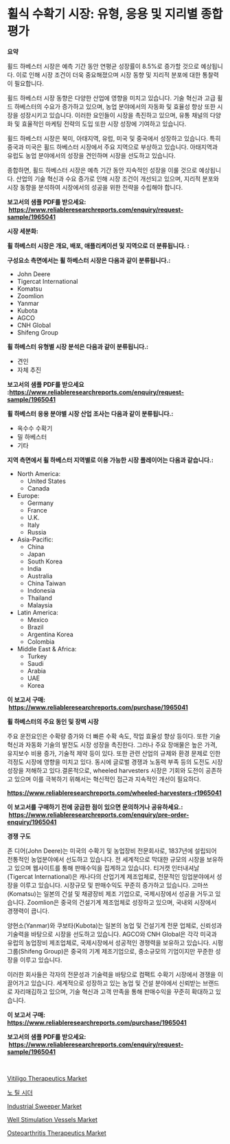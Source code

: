 <p><h1>휠식 수확기 시장: 유형, 응용 및 지리별 종합 평가</h1></p><p><strong>요약</strong></p>
<p><p>휠드 하베스터 시장은 예측 기간 동안 연평균 성장률이 8.5%로 증가할 것으로 예상됩니다. 이로 인해 시장 조건이 더욱 중요해졌으며 시장 동향 및 지리적 분포에 대한 통찰력이 필요합니다.</p><p>휠드 하베스터 시장 동향은 다양한 산업에 영향을 미치고 있습니다. 기술 혁신과 고급 휠드 하베스터의 수요가 증가하고 있으며, 농업 분야에서의 자동화 및 효율성 향상 또한 시장을 성장시키고 있습니다. 이러한 요인들이 시장을 촉진하고 있으며, 유통 채널의 다양화 및 효율적인 마케팅 전략의 도입 또한 시장 성장에 기여하고 있습니다.</p><p>휠드 하베스터 시장은 북미, 아태지역, 유럽, 미국 및 중국에서 성장하고 있습니다. 특히 중국과 미국은 휠드 하베스터 시장에서 주요 지역으로 부상하고 있습니다. 아태지역과 유럽도 농업 분야에서의 성장을 견인하며 시장을 선도하고 있습니다.</p><p>종합하면, 휠드 하베스터 시장은 예측 기간 동안 지속적인 성장을 이룰 것으로 예상됩니다. 산업의 기술 혁신과 수요 증가로 인해 시장 조건이 개선되고 있으며, 지리적 분포와 시장 동향을 분석하여 시장에서의 성공을 위한 전략을 수립해야 합니다.</p></p>
<p><strong>보고서의 샘플 PDF를 받으세요: &nbsp;<a href="https://www.reliableresearchreports.com/enquiry/request-sample/1965041">https://www.reliableresearchreports.com/enquiry/request-sample/1965041</a></strong></p>
<p><strong>시장 세분화:</strong></p>
<p><strong> 휠 하베스터 시장은 개요, 배포, 애플리케이션 및 지역으로 더 분류됩니다. :</strong></p>
<p><strong>구성요소 측면에서는 휠 하베스터 시장은 다음과 같이 분류됩니다.:</strong></p>
<p><ul><li>John Deere</li><li>Tigercat International</li><li>Komatsu</li><li>Zoomlion</li><li>Yanmar</li><li>Kubota</li><li>AGCO</li><li>CNH GlobaI</li><li>Shifeng Group</li></ul></p>
<p><strong> 휠 하베스터 유형별 시장 분석은 다음과 같이 분류됩니다.:</strong></p>
<p><ul><li>견인</li><li>자체 추진</li></ul></p>
<p><strong>보고서의 샘플 PDF를 받으세요 :<a href="https://www.reliableresearchreports.com/enquiry/request-sample/1965041">https://www.reliableresearchreports.com/enquiry/request-sample/1965041</a></strong></p>
<p><strong> 휠 하베스터 응용 분야별 시장 산업 조사는 다음과 같이 분류됩니다.:</strong></p>
<p><ul><li>옥수수 수확기</li><li>밀 하베스터</li><li>기타</li></ul></p>
<p><strong>지역 측면에서 휠 하베스터 지역별로 이용 가능한 시장 플레이어는 다음과 같습니다.:</strong></p>
<p><ul>
    <li>
        North America:
        <ul>
            <li>United States</li>
            <li>Canada</li>
        </ul>
    </li>
    <li>
        Europe:
        <ul>
            <li>Germany</li>
            <li>France</li>
            <li>U.K.</li>
            <li>Italy</li>
            <li>Russia</li>
        </ul>
    </li>
    <li>
        Asia-Pacific:
        <ul>
            <li>China</li>
            <li>Japan</li>
            <li>South Korea</li>
            <li>India</li>
            <li>Australia</li>
            <li>China Taiwan</li>
            <li>Indonesia</li>
            <li>Thailand</li>
            <li>Malaysia</li>
        </ul>
    </li>
    <li>
        Latin America:
        <ul>
            <li>Mexico</li>
            <li>Brazil</li>
            <li>Argentina Korea</li>
            <li>Colombia</li>
        </ul>
    </li>
    <li>
        Middle East & Africa:
        <ul>
            <li>Turkey</li>
            <li>Saudi</li>
            <li>Arabia</li>
            <li>UAE</li>
            <li>Korea</li>
        </ul>
    </li>
    </ul></p>
<p><strong>이 보고서 구매: &nbsp;<a href="https://www.reliableresearchreports.com/purchase/1965041">https://www.reliableresearchreports.com/purchase/1965041</a></strong></p>
<p><strong>휠 하베스터의 주요 동인 및 장벽 시장</strong></p>
<p><p>주요 운전요인은 수확량 증가와 더 빠른 수확 속도, 작업 효율성 향상 등이다. 또한 기술 혁신과 자동화 기술의 발전도 시장 성장을 촉진한다. 그러나 주요 장애물은 높은 가격, 유지보수 비용 증가, 기술적 제약 등이 있다. 또한 관련 산업의 규제와 환경 문제로 인한 걱정도 시장에 영향을 미치고 있다. 동시에 글로벌 경쟁과 노동력 부족 등의 도전도 시장 성장을 저해하고 있다.결론적으로, wheeled harvesters 시장은 기회와 도전이 공존하고 있으며 이를 극복하기 위해서는 혁신적인 접근과 지속적인 개선이 필요하다.</p></p>
<p><strong><a href="https://www.reliableresearchreports.com/wheeled-harvesters-r1965041">https://www.reliableresearchreports.com/wheeled-harvesters-r1965041</a></strong></p>
<p><strong>이 보고서를 구매하기 전에 궁금한 점이 있으면 문의하거나 공유하세요.: &nbsp;<a href="https://www.reliableresearchreports.com/enquiry/pre-order-enquiry/1965041">https://www.reliableresearchreports.com/enquiry/pre-order-enquiry/1965041</a></strong></p>
<p><strong>경쟁 구도</strong></p>
<p><p>존 디어(John Deere)는 미국의 수확기 및 농업장비 전문회사로, 1837년에 설립되어 전통적인 농업분야에서 선도하고 있습니다. 전 세계적으로 막대한 규모의 시장을 보유하고 있으며 웹사이트를 통해 판매수익을 집계하고 있습니다. 티거캣 인터내셔날(Tigercat International)은 캐나다의 산업기계 제조업체로, 전문적인 임업분야에서 성장을 이루고 있습니다. 시장규모 및 판매수익도 꾸준히 증가하고 있습니다. 고마쓰(Komatsu)는 일본의 건설 및 채광장비 제조 기업으로, 국제시장에서 성공을 거두고 있습니다. Zoomlion은 중국의 건설기계 제조업체로 성장하고 있으며, 국내외 시장에서 경쟁력이 큽니다.</p><p>양현소(Yanmar)와 쿠보타(Kubota)는 일본의 농업 및 건설기계 전문 업체로, 신뢰성과 기술력을 바탕으로 시장을 선도하고 있습니다. AGCO와 CNH Global은 각각 미국과 유럽의 농업장비 제조업체로, 국제시장에서 성공적인 경쟁력을 보유하고 있습니다. 시펑 그룹(Shifeng Group)은 중국의 기계 제조기업으로, 중소규모의 기업이지만 꾸준한 성장을 이루고 있습니다.</p><p>이러한 회사들은 각자의 전문성과 기술력을 바탕으로 컴팩트 수확기 시장에서 경쟁을 이끌어가고 있습니다. 세계적으로 성장하고 있는 농업 및 건설 분야에서 신뢰받는 브랜드로 자리매김하고 있으며, 기술 혁신과 고객 만족을 통해 판매수익을 꾸준히 확대하고 있습니다.</p></p>
<p><strong>이 보고서 구매: &nbsp; <a href="https://www.reliableresearchreports.com/purchase/1965041">https://www.reliableresearchreports.com/purchase/1965041</a></strong></p>
<p><strong>보고서의 샘플 PDF를 받으세요: &nbsp;<a href="https://www.reliableresearchreports.com/enquiry/request-sample/1965041">https://www.reliableresearchreports.com/enquiry/request-sample/1965041</a></strong><strong></strong></p>
<p>&nbsp;</p>
<p><p><a href="https://chivalrous-flock-a86.notion.site/Vitiligo-Therapeutics-Market-Furnishes-Information-on-Market-Share-Market-Trends-and-Market-Growth-a6cc75fec0b94da58f10539c50a4551c">Vitiligo Therapeutics Market</a></p><p><a href="https://medium.com/@beaublock13/%EB%85%B8%ED%8B%B8-%EB%94%94%EC%8A%A4%ED%81%AC-%EC%8B%9C%EB%8D%94-%EC%8B%9C%EC%9E%A5-%EA%B7%9C%EB%AA%A8-%EC%8B%9C%EC%9E%A5-%EC%A0%84%EB%A7%9D-%EB%B0%8F-%EC%8B%9C%EC%9E%A5-%EC%98%88%EC%B8%A1-2024%EB%85%84%EB%B6%80%ED%84%B0-2031%EB%85%84%EA%B9%8C%EC%A7%80-b29db2286712">노 틸 시더</a></p><p><a href="https://view.publitas.com/reportprime-1/industrial-sweeper-market-focuses-on-market-share-size-and-projected-forecast-till-2031/">Industrial Sweeper Market</a></p><p><a href="https://view.publitas.com/reportprime-1/well-stimulation-vessels-market-the-key-to-successful-business-strategy-forecast-till-2031/">Well Stimulation Vessels Market</a></p><p><a href="https://angry-finch-aaf.notion.site/Osteoarthritis-Therapeutics-Market-Report-Reveals-the-Latest-Trends-And-Growth-Opportunities-of-this-41efd02f13bc49a685b41b98ddf79e23">Osteoarthritis Therapeutics Market</a></p></p>